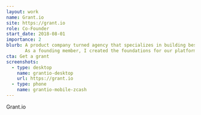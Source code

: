 ```yaml
---
layout: work
name: Grant.io
site: https://grant.io
role: Co-Founder
start_date: 2018-08-01
importance: 2
blurb: A product company turned agency that specializes in building bestoke grant and crowdfunding platforms for cryptocurrency grant foundations.
       As a founding member, I created the foundations for our platform and branding from scratch.
cta: Get a grant
screenshots:
  - type: desktop
    name: grantio-desktop
    url: https://grant.io
  - type: phone
    name: grantio-mobile-zcash
---
```


Grant.io
